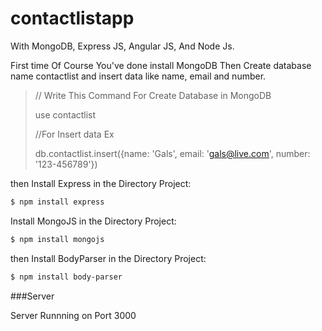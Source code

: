 # contactlistapp

With MongoDB, Express JS, Angular JS, And Node Js.


First time Of Course You've done install MongoDB Then Create database name contactlist and insert data like name, email and number.

>// Write This Command For Create Database in MongoDB
> 
> use contactlist
> 
> //For Insert data Ex
>
> db.contactlist.insert({name: 'Gals', email: 'gals@live.com', number: '123-456789'})

then Install Express in the Directory Project:

```sh
$ npm install express
```
Install MongoJS in the Directory Project:

```sh
$ npm install mongojs
```
then Install BodyParser in the Directory Project:

```sh
$ npm install body-parser
```

###Server

Server Runnning on Port 3000

